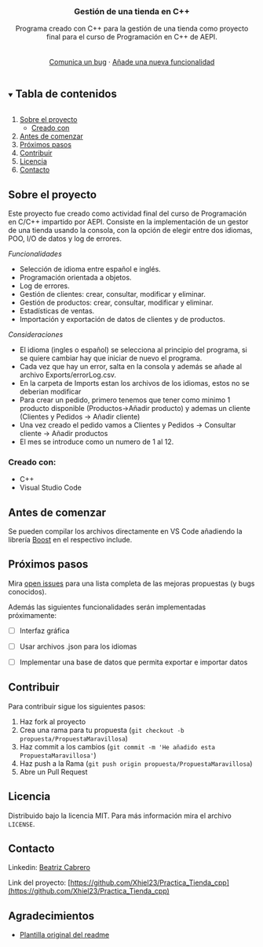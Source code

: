 <!-- PROJECT LOGO -->
<br />
<p align="center">

  <h3 align="center">Gestión de una tienda en C++</h3>

  <p align="center">
    Programa creado con C++ para la gestión de una tienda como proyecto final para el curso de Programación en C++ de AEPI.
    <br />
    <br />
    <br />
    <a href="https://github.com/Xhiel23/Practica_Tienda_cpp/issues">Comunica un bug</a>
    ·
    <a href="https://github.com/Xhiel23/Practica_Tienda_cpp/issues">Añade una nueva funcionalidad</a>
  </p>
</p>



<!-- TABLE OF CONTENTS -->
<details open="open">
  <summary><h2 style="display: inline-block">Tabla de contenidos</h2></summary>
  <ol>
    <li>
      <a href="#sobre-el-proyecto">Sobre el proyecto</a>
      <ul>
        <li><a href="#creado-con">Creado con</a></li>
      </ul>
    </li>
    <li>
      <a href="#antes-de-comenzar">Antes de comenzar</a>
    </li>
    <li><a href="#próximos-pasos">Próximos pasos</a></li>
    <li><a href="#contribuir">Contribuir</a></li>
    <li><a href="#licencia">Licencia</a></li>
    <li><a href="#contacto">Contacto</a></li>
  </ol>
</details>



<!-- ABOUT THE PROJECT -->
## Sobre el proyecto

Este proyecto fue creado como actividad final del curso de Programación en C/C++ impartido por AEPI. Consiste en la implementación de un gestor de una tienda usando la consola, con la opción de elegir entre dos idiomas, POO, I/O de datos y log de errores.

*Funcionalidades*
* Selección de idioma entre español e inglés.
* Programación orientada a objetos.
* Log de errores.
* Gestión de clientes: crear, consultar, modificar y eliminar.
* Gestión de productos: crear, consultar, modificar y eliminar.
* Estadísticas de ventas.
* Importación y exportación de datos de clientes y de productos.

*Consideraciones*
* El idioma (ingles o español) se selecciona al principio del programa, si se quiere cambiar hay que iniciar de nuevo el programa.
* Cada vez que hay un error, salta en la consola y además se añade al archivo Exports/errorLog.csv.
* En la carpeta de Imports estan los archivos de los idiomas, estos no se deberian modificar
* Para crear un pedido, primero tenemos que tener como minimo 1 producto disponible (Productos->Añadir producto) y ademas un cliente (Clientes y Pedidos -> Añadir cliente)
* Una vez creado el pedido vamos a Clientes y Pedidos -> Consultar cliente -> Añadir productos 
* El mes se introduce como un numero de 1 al 12.

### Creado con:

* C++
* Visual Studio Code

<!-- GETTING STARTED -->
## Antes de comenzar

Se pueden compilar los archivos directamente en VS Code añadiendo la librería [Boost](https://www.boost.org/) en el respectivo include.


<!-- USAGE EXAMPLES -->



<!-- ROADMAP -->
## Próximos pasos

Mira [open issues](https://github.com/Xhiel23/Practica_Tienda_cpp/issues) para una lista completa de las mejoras propuestas (y bugs conocidos).

Además las siguientes funcionalidades serán implementadas próximamente:
- [ ] Interfaz gráfica
- [ ] Usar archivos .json para los idiomas
- [ ] Implementar una base de datos que permita exportar e importar datos




<!-- CONTRIBUTING -->
## Contribuir

Para contribuir sigue los siguientes pasos:

1. Haz fork al proyecto
2. Crea una rama para tu propuesta (`git checkout -b propuesta/PropuestaMaravillosa`)
3. Haz commit a los cambios (`git commit -m 'He añadido esta PropuestaMaravillosa'`)
4. Haz push a la Rama (`git push origin propuesta/PropuestaMaravillosa`)
5. Abre un Pull Request



<!-- LICENSE -->
## Licencia

Distribuido bajo la licencia MIT. Para más información mira el archivo `LICENSE`.



<!-- CONTACT -->
## Contacto
Linkedin: [Beatriz Cabrero](www.linkedin.com/in/beatriz-cabrero-saiz-85b74a1ab)

Link del proyecto: [https://github.com/Xhiel23/Practica_Tienda_cpp](https://github.com/Xhiel23/Practica_Tienda_cpp)



<!-- ACKNOWLEDGEMENTS -->
## Agradecimientos
* [Plantilla original del readme](https://github.com/othneildrew/Best-README-Template)








<!-- MARKDOWN LINKS & IMAGES -->
<!-- https://www.markdownguide.org/basic-syntax/#reference-style-links -->

